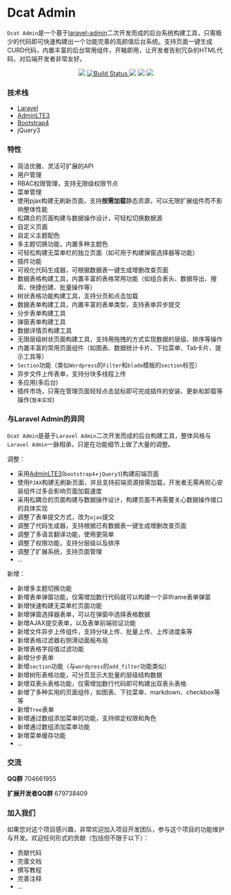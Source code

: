 # Dcat Admin


`Dcat Admin`是一个基于[laravel-admin](https://www.laravel-admin.org/)二次开发而成的后台系统构建工具，只需极少的代码即可快速构建出一个功能完善的高颜值后台系统。支持页面一键生成CURD代码，内置丰富的后台常用组件，开箱即用，让开发者告别冗杂的HTML代码，对后端开发者非常友好。

<p align="center">
    <a href="https://github.com/jqhph/dcat-admin/blob/master/LICENSE"><img style="display:inline" src="https://img.shields.io/badge/license-MIT-7389D8.svg?style=flat" ></a>
    <a href="https://travis-ci.org/jqhph/dcat-admin">
        <img style="display:inline"  src="https://travis-ci.org/jqhph/dcat-admin.svg?branch=master" alt="Build Status">
    </a>
    <a href="https://packagist.org/packages/dcat/laravel-admin">
    	<img style="display:inline"  src="https://img.shields.io/packagist/dt/dcat/laravel-admin.svg?color=" /></a> 
    <a><img style="display:inline"  src="https://img.shields.io/badge/php-7.1+-59a9f8.svg?style=flat" /></a> 
    <a><img style="display:inline"  src="https://img.shields.io/badge/laravel-5.5+-59a9f8.svg?style=flat" ></a>
</p>

### 技术栈

- [Laravel](https://laravel.com/)
- [AdminLTE3](https://github.com/ColorlibHQ/AdminLTE)
- [Bootstrap4](https://getbootstrap.net/)
- jQuery3


### 特性

- 简洁优雅、灵活可扩展的API
- 用户管理
- RBAC权限管理，支持无限级权限节点
- 菜单管理
- 使用pjax构建无刷新页面，支持**按需加载**静态资源，可以无限扩展组件而不影响整体性能
- 松耦合的页面构建与数据操作设计，可轻松切换数据源
- 自定义页面
- 自定义主题配色
- 多主题切换功能，内置多种主题色
- 可轻松构建无菜单栏的独立页面（如可用于构建弹窗选择器等功能）
- 插件功能
- 可视化代码生成器，可根据数据表一键生成增删改查页面
- 数据表格构建工具，内置丰富的表格常用功能（如组合表头、数据导出、搜索、快捷创建、批量操作等）
- 树状表格功能构建工具，支持分页和点击加载
- 数据表单构建工具，内置丰富的表单类型，支持表单异步提交
- 分步表单构建工具
- 弹窗表单构建工具
- 数据详情页构建工具
- 无限层级树状页面构建工具，支持用拖拽的方式实现数据的层级、排序等操作
- 内置丰富的常用页面组件（如图表、数据统计卡片、下拉菜单、Tab卡片、提示工具等）
- `Section`功能（类似`Wordpress`的`Filter`和`blade`模板的`section`标签）
- 异步文件上传表单，支持分块多线程上传
- 多应用(多后台)
- 插件市场，只需在管理页面轻轻点击鼠标即可完成插件的安装、更新和卸载等操作(`暂未实现`)



### 与Laravel Admin的异同

`Dcat Admin`是基于`Laravel Admin`二次开发而成的后台构建工具，整体风格与`Laravel Admin`一脉相承，只是在功能细节上做了大量的调整。


调整：
- 采用[AdminLTE3](https://github.com/ColorlibHQ/AdminLTE)(`bootstrap4`+`jQuery3`)构建前端页面
- 使用`PJAX`构建无刷新页面，并且支持前端资源按需加载，开发者无需再担心安装组件过多会影响页面加载速度
- 采用松耦合的页面构建与数据操作设计，构建页面不再需要关心数据操作接口的具体实现
- 调整了表单提交方式，改为`ajax`提交
- 调整了代码生成器，支持根据已有数据表一键生成增删改查页面
- 调整了多语言翻译功能，使用更简单
- 调整了权限功能，支持分层级以及排序
- 调整了扩展系统，支持页面管理
- ...

新增：
- 新增多主题切换功能
- 新增表单弹窗功能，仅需增加数行代码就可以构建一个非Iframe表单弹窗
- 新增快速构建无菜单栏页面功能
- 新增弹窗选择器表单，可以在弹窗中选择表格数据
- 新增AJAX提交表单，以及表单前端验证功能
- 新增文件异步上传组件，支持分块上传、批量上传、上传进度条等
- 新增表格过滤器右侧滑动面板布局
- 新增表格字段值过滤功能
- 新增分步表单
- 新增`section`功能（与`wordpress`的`add_filter`功能类似）
- 新增树形表格功能，可分页显示大批量的层级结构数据
- 新增双表头表格功能，仅需增加数行代码即可构建出双表头表格
- 新增了多种实用的页面组件，如图表、下拉菜单、markdown、checkbox等等
- 新增`Tree`表单
- 新增通过数组添加菜单的功能，支持绑定权限和角色
- 新增通过数组添加菜单功能
- 新增菜单缓存功能
- ...

### 交流

**QQ群** 704661955

**扩展开发者QQ群** 679738409

### 加入我们

如果您对这个项目感兴趣，非常欢迎加入项目开发团队，参与这个项目的功能维护与开发。欢迎任何形式的贡献（包括但不限于以下）：

* 贡献代码
* 完善文档
* 撰写教程
* 完善注释
* ...
